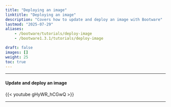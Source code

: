 ```yaml
---
title: "Deploying an image"
linktitle: "Deploying an image"
description: "Covers how to update and deploy an image with Bootware"
lastmod: "2025-07-29"
aliases:
    - /bootware/tutorials/deploy-image
    - /bootware1.3.1/tutorials/deploy-image

draft: false
images: []
weight: 25
toc: true
---
```


-----
#### Update and deploy an image

{{< youtube gHyWR_hCGwQ >}}
<br>

-----



